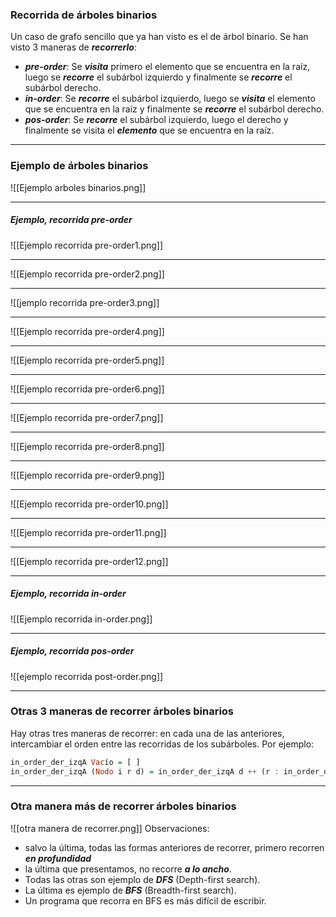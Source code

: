### Recorrida de árboles binarios
Un caso de grafo sencillo que ya han visto es el de árbol binario. Se han visto 3 maneras de ***recorrerlo***:
- ***pre-order***: Se ***visita*** primero el elemento que se encuentra en la raíz, luego se ***recorre*** el subárbol izquierdo y finalmente se ***recorre*** el subárbol derecho.
- ***in-order***: Se ***recorre*** el subárbol izquierdo, luego se ***visita*** el elemento que se encuentra en la raíz y finalmente se ***recorre*** el subárbol derecho.
- ***pos-order***: Se ***recorre*** el subárbol izquierdo, luego el derecho y finalmente se visita el ***elemento*** que se encuentra en la raíz.
---
### Ejemplo de árboles binarios
![[Ejemplo arboles binarios.png]]

---
##### Ejemplo, recorrida pre-order
![[Ejemplo recorrida pre-order1.png]]

---
![[Ejemplo recorrida pre-order2.png]]

---
![[jemplo recorrida pre-order3.png]]

---
![[Ejemplo recorrida pre-order4.png]]

---
![[Ejemplo recorrida pre-order5.png]]

---
![[Ejemplo recorrida pre-order6.png]]

---
![[Ejemplo recorrida pre-order7.png]]

---
![[Ejemplo recorrida pre-order8.png]]

---
![[Ejemplo recorrida pre-order9.png]]

---
![[Ejemplo recorrida pre-order10.png]]

---
![[Ejemplo recorrida pre-order11.png]]

---
![[Ejemplo recorrida pre-order12.png]]

---
##### Ejemplo, recorrida in-order
![[Ejemplo recorrida in-order.png]]

---
##### Ejemplo, recorrida pos-order
![[ejemplo recorrida post-order.png]]

---
### Otras 3 maneras de recorrer árboles binarios
Hay otras tres maneras de recorrer: en cada una de las anteriores, intercambiar el orden entre las recorridas de los subárboles. Por ejemplo:
```haskell
in_order_der_izqA Vacío = [ ] 
in_order_der_izqA (Nodo i r d) = in_order_der_izqA d ++ (r : in_order_der_izqA i)
```
---
### Otra manera más de recorrer árboles binarios
![[otra manera de recorrer.png]]
Observaciones:
- salvo la última, todas las formas anteriores de recorrer, primero recorren ***en profundidad***
- la última que presentamos, no recorre ***a lo ancho***.
- Todas las otras son ejemplo de ***DFS*** (Depth-first search).
- La última es ejemplo de ***BFS*** (Breadth-first search).
- Un programa que recorra en BFS es más difícil de escribir.